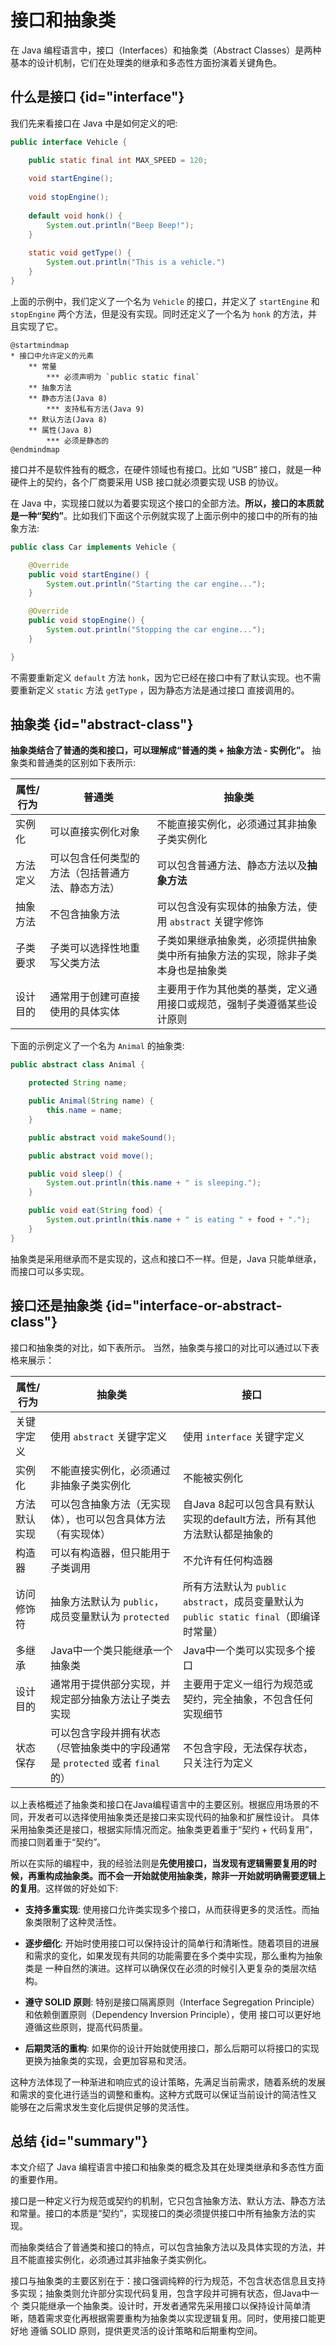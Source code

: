 # 接口和抽象类

在 Java 编程语言中，接口（Interfaces）和抽象类（Abstract Classes）是两种基本的设计机制，它们在处理类的继承和多态性方面扮演着关键角色。

## 什么是接口 {id="interface"}

我们先来看接口在 Java 中是如何定义的吧:
```Java
public interface Vehicle {

    public static final int MAX_SPEED = 120;
    
    void startEngine();
    
    void stopEngine();
    
    default void honk() {
        System.out.println("Beep Beep!");
    }
    
    static void getType() {
        System.out.println("This is a vehicle.")
    }
}
```
上面的示例中，我们定义了一个名为 `Vehicle` 的接口，并定义了 `startEngine` 和 `stopEngine` 两个方法，但是没有实现。同时还定义了一个名为
`honk` 的方法，并且实现了它。

```plantuml
@startmindmap
* 接口中允许定义的元素
    ** 常量
        *** 必须声明为 `public static final`
    ** 抽象方法
    ** 静态方法(Java 8)
        *** 支持私有方法(Java 9)
    ** 默认方法(Java 8)
    ** 属性(Java 8)
        *** 必须是静态的
@endmindmap
```

接口并不是软件独有的概念，在硬件领域也有接口。比如 “USB” 接口，就是一种硬件上的契约，各个厂商要采用 USB 接口就必须要实现
 USB 的协议。

在 Java 中，实现接口就以为着要实现这个接口的全部方法。**所以，接口的本质就是一种“契约”**。比如我们下面这个示例就实现了上面示例中的接口中的所有的抽象方法:
```Java
public class Car implements Vehicle {

    @Override
    public void startEngine() {
        System.out.println("Starting the car engine...");
    }

    @Override
    public void stopEngine() {
        System.out.println("Stopping the car engine...");
    }

}
```
不需要重新定义 `default` 方法 `honk`，因为它已经在接口中有了默认实现。也不需要重新定义 `static` 方法 `getType` ，因为静态方法是通过接口
直接调用的。

## 抽象类 {id="abstract-class"}

**抽象类结合了普通的类和接口，可以理解成“普通的类 + 抽象方法 - 实例化”。** 抽象类和普通类的区别如下表所示:

| 属性/行为 | 普通类                      | 抽象类                                     |
|-------|--------------------------|-----------------------------------------|
| 实例化   | 可以直接实例化对象                | 不能直接实例化，必须通过其非抽象子类实例化                   |
| 方法定义  | 可以包含任何类型的方法（包括普通方法、静态方法） | 可以包含普通方法、静态方法以及**抽象方法**                 |
| 抽象方法  | 不包含抽象方法                  | 可以包含没有实现体的抽象方法，使用 `abstract` 关键字修饰      |
| 子类要求  | 子类可以选择性地重写父类方法           | 子类如果继承抽象类，必须提供抽象类中所有抽象方法的实现，除非子类本身也是抽象类 |
| 设计目的  | 通常用于创建可直接使用的具体实体         | 主要用于作为其他类的基类，定义通用接口或规范，强制子类遵循某些设计原则     |

下面的示例定义了一个名为 `Animal` 的抽象类:
```Java
public abstract class Animal {

    protected String name;

    public Animal(String name) {
        this.name = name;
    }

    public abstract void makeSound();

    public abstract void move();

    public void sleep() {
        System.out.println(this.name + " is sleeping.");
    }

    public void eat(String food) {
        System.out.println(this.name + " is eating " + food + ".");
    }
}
```

抽象类是采用继承而不是实现的，这点和接口不一样。但是，Java 只能单继承，而接口可以多实现。

## 接口还是抽象类 {id="interface-or-abstract-class"}

接口和抽象类的对比，如下表所示。
当然，抽象类与接口的对比可以通过以下表格来展示：

| 属性/行为  | 抽象类                                                | 接口                                                              |
|--------|----------------------------------------------------|-----------------------------------------------------------------|
| 关键字定义  | 使用 `abstract` 关键字定义                                | 使用 `interface` 关键字定义                                            |
| 实例化    | 不能直接实例化，必须通过非抽象子类实例化                               | 不能被实例化                                                          |
| 方法默认实现 | 可以包含抽象方法（无实现体），也可以包含具体方法（有实现体）                     | 自Java 8起可以包含具有默认实现的default方法，所有其他方法默认都是抽象的                      |
| 构造器    | 可以有构造器，但只能用于子类调用                                   | 不允许有任何构造器                                                       |
| 访问修饰符  | 抽象方法默认为 `public`，成员变量默认为 `protected`               | 所有方法默认为 `public abstract`，成员变量默认为 `public static final`（即编译时常量） |
| 多继承    | Java中一个类只能继承一个抽象类                                  | Java中一个类可以实现多个接口                                                |
| 设计目的   | 通常用于提供部分实现，并规定部分抽象方法让子类去实现                         | 主要用于定义一组行为规范或契约，完全抽象，不包含任何实现细节                                  |
| 状态保存   | 可以包含字段并拥有状态（尽管抽象类中的字段通常是 `protected` 或者 `final` 的） | 不包含字段，无法保存状态，只关注行为定义                                            |

以上表格概述了抽象类和接口在Java编程语言中的主要区别。根据应用场景的不同，开发者可以选择使用抽象类还是接口来实现代码的抽象和扩展性设计。
具体采用抽象类还是接口，根据实际情况而定。抽象类更着重于“契约 + 代码复用”，而接口则着重于“契约”。

所以在实际的编程中，我的经验法则是**先使用接口，当发现有逻辑需要复用的时候，再重构成抽象类。而不会一开始就使用抽象类，除非一开始就明确需要逻辑上
的复用**。这样做的好处如下:

* **支持多重实现**: 使用接口允许类实现多个接口，从而获得更多的灵活性。而抽象类限制了这种灵活性。

* **逐步细化**: 开始时使用接口可以保持设计的简单行和清晰性。随着项目的进展和需求的变化，如果发现有共同的功能需要在多个类中实现，那么重构为抽象类是
一种自然的演进。这样可以确保仅在必须的时候引入更复杂的类层次结构。

* **遵守 SOLID 原则**: 特别是接口隔离原则（Interface Segregation Principle）和依赖倒置原则（Dependency Inversion Principle），使用
接口可以更好地遵循这些原则，提高代码质量。

* **后期灵活的重构**: 如果你的设计开始就使用接口，那么后期可以将接口的实现更换为抽象类的实现，会更加容易和灵活。

这种方法体现了一种渐进和响应式的设计策略，先满足当前需求，随着系统的发展和需求的变化进行适当的调整和重构。这种方式既可以保证当前设计的简洁性又
能够在之后需求发生变化后提供足够的灵活性。

## 总结 {id="summary"}

本文介绍了 Java 编程语言中接口和抽象类的概念及其在处理类继承和多态性方面的重要作用。

接口是一种定义行为规范或契约的机制，它只包含抽象方法、默认方法、静态方法和常量。接口的本质是“契约”，实现接口的类必须提供接口中所有抽象方法的实现。

而抽象类结合了普通类和接口的特点，可以包含抽象方法以及具体实现的方法，并且不能直接实例化，必须通过其非抽象子类实例化。

接口与抽象类的主要区别在于：接口强调纯粹的行为规范，不包含状态信息且支持多实现；抽象类则允许部分实现代码复用，包含字段并可拥有状态，但Java中一个
类只能继承一个抽象类。设计时，开发者通常先采用接口以保持设计简单清晰，随着需求变化再根据需要重构为抽象类以实现逻辑复用。同时，使用接口能更好地
遵循 SOLID 原则，提供更灵活的设计策略和后期重构空间。